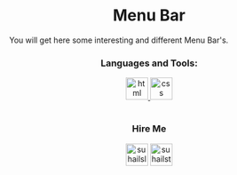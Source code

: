 <h1 align="center">Menu Bar</h1>

<p>You will get here some interesting and different Menu Bar's.</p>

<h3 align="center">Languages and Tools:</h3>
<p align="center"> 
<a href="https://developer.mozilla.org/en-US/docs/Web/html" target="_blank" title="HTML - Hypertext Markup Language" rel="noreferrer"> <img src="https://cdn-icons-png.flaticon.com/512/202/202303.png" alt="html logo" width="40" height="40"/> </a>
<a href="https://developer.mozilla.org/en-US/docs/Web/css" target="_blank" title="CSS - Cascading Style Sheet" rel="noreferrer"> <img src="https://cdn-icons-png.flaticon.com/512/202/202318.png" alt="css logo" width="40" height="40"/> </a>
  
<h1></h1>
<h3 align="center">Hire Me</h3>
<p align="center">
<a href="https://linkedin.com/in/suhailslnhandle" target="blank" title="Linedin"><img align="center" src="https://cdn-icons.flaticon.com/png/512/3670/premium/3670129.png?token=exp=1659378458~hmac=12f25d869ee93144fbc53518d00071ea" alt="suhailslnhandle" height="40" width="40" /></a>
<a href="https://twitter.com/suhailstrhandle" target="blank" title="Twitter"><img align="center" src="https://cdn-icons.flaticon.com/png/512/3670/premium/3670127.png?token=exp=1659378458~hmac=83c5817af6b0763b0de5d9ea67ef33a9" alt="suhailstrhandle" height="40" width="40" /></a>
</p>
